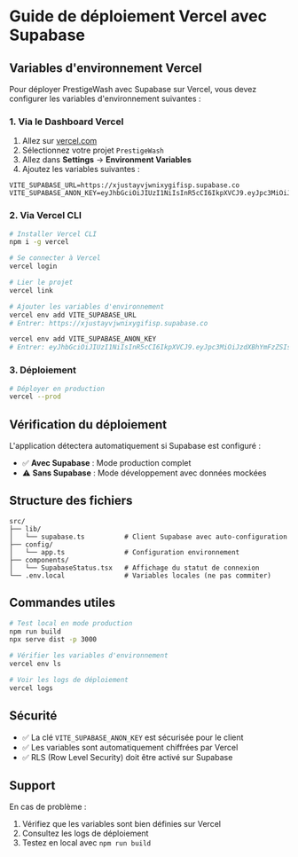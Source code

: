 # Guide de déploiement Vercel avec Supabase

## Variables d'environnement Vercel

Pour déployer PrestigeWash avec Supabase sur Vercel, vous devez configurer les variables d'environnement suivantes :

### 1. Via le Dashboard Vercel

1. Allez sur [vercel.com](https://vercel.com)
2. Sélectionnez votre projet `PrestigeWash`
3. Allez dans **Settings** → **Environment Variables**
4. Ajoutez les variables suivantes :

```
VITE_SUPABASE_URL=https://xjustayvjwnixygifisp.supabase.co
VITE_SUPABASE_ANON_KEY=eyJhbGciOiJIUzI1NiIsInR5cCI6IkpXVCJ9.eyJpc3MiOiJzdXBhYmFzZSIsInJlZiI6InhqdXN0YXl2anduaXh5Z2lmaXNwIiwicm9sZSI6ImFub24iLCJpYXQiOjE3NTE5MDI2NTYsImV4cCI6MjA2NzQ3ODY1Nn0.oaLK5wPwbOZktWMwCxZoYKL1ULnCZrK2xkcXLQe2PMs
```

### 2. Via Vercel CLI

```bash
# Installer Vercel CLI
npm i -g vercel

# Se connecter à Vercel
vercel login

# Lier le projet
vercel link

# Ajouter les variables d'environnement
vercel env add VITE_SUPABASE_URL
# Entrer: https://xjustayvjwnixygifisp.supabase.co

vercel env add VITE_SUPABASE_ANON_KEY
# Entrer: eyJhbGciOiJIUzI1NiIsInR5cCI6IkpXVCJ9.eyJpc3MiOiJzdXBhYmFzZSIsInJlZiI6InhqdXN0YXl2anduaXh5Z2lmaXNwIiwicm9sZSI6ImFub24iLCJpYXQiOjE3NTE5MDI2NTYsImV4cCI6MjA2NzQ3ODY1Nn0.oaLK5wPwbOZktWMwCxZoYKL1ULnCZrK2xkcXLQe2PMs
```

### 3. Déploiement

```bash
# Déployer en production
vercel --prod
```

## Vérification du déploiement

L'application détectera automatiquement si Supabase est configuré :
- ✅ **Avec Supabase** : Mode production complet
- ⚠️ **Sans Supabase** : Mode développement avec données mockées

## Structure des fichiers

```
src/
├── lib/
│   └── supabase.ts          # Client Supabase avec auto-configuration
├── config/
│   └── app.ts               # Configuration environnement
├── components/
│   └── SupabaseStatus.tsx   # Affichage du statut de connexion
└── .env.local               # Variables locales (ne pas commiter)
```

## Commandes utiles

```bash
# Test local en mode production
npm run build
npx serve dist -p 3000

# Vérifier les variables d'environnement
vercel env ls

# Voir les logs de déploiement
vercel logs
```

## Sécurité

- ✅ La clé `VITE_SUPABASE_ANON_KEY` est sécurisée pour le client
- ✅ Les variables sont automatiquement chiffrées par Vercel
- ✅ RLS (Row Level Security) doit être activé sur Supabase

## Support

En cas de problème :
1. Vérifiez que les variables sont bien définies sur Vercel
2. Consultez les logs de déploiement
3. Testez en local avec `npm run build`
